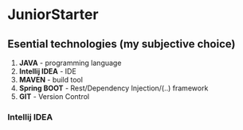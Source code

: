 # JuniorStarter

## Esential technologies (my subjective choice)
1. **JAVA** - programming language
2. **Intellij IDEA** - IDE  
3. **MAVEN** - build tool 
4. **Spring BOOT** - Rest/Dependency Injection/(..) framework
5. **GIT** - Version Control

### Intellij IDEA
